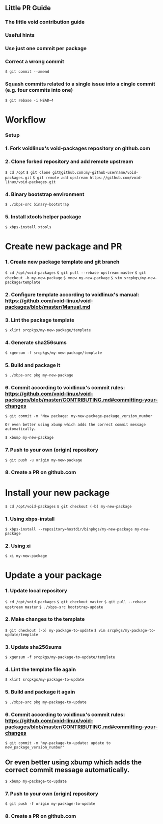 
## Little PR Guide
### The little void contribution guide
### Useful hints

###    Use just one commit per package

### Correct a wrong commit

`$ git commit --amend`

### Squash commits related to a single issue into a cingle commit (e.g. four commits into one)

`$ git rebase -i HEAD~4`

# Workflow
### Setup
### 1. Fork voidlinux's void-packages repository on github.com
### 2. Clone forked repository and add remote upstream

`$ cd /opt`
`$ git clone git@github.com:my-github-username/void-packages.git`
`$ git remote add upstream https://github.com/void-linux/void-packages.git`

### 4. Binary bootstrap environment

`$ ./xbps-src binary-bootstrap`

### 5. Install xtools helper package

`$ xbps-install xtools`

# Create new package and PR
### 1. Create new package template and git branch

`$ cd /opt/void-packages`
`$ git pull --rebase upstream master`
`$ git checkout -b my-new-package`
`$ xnew my-new-package`
`$ vim srcpkgs/my-new-package/template`

### 2. Configure template according to voidlinux's manual: https://github.com/void-linux/void-packages/blob/master/Manual.md
### 3. Lint the package template

`$ xlint srcpkgs/my-new-package/template`

### 4. Generate sha256sums

`$ xgensum -f srcpkgs/my-new-package/template`

### 5. Build and package it

`$ ./xbps-src pkg my-new-package`

### 6. Commit according to voidlinux's commit rules: https://github.com/void-linux/void-packages/blob/master/CONTRIBUTING.md#committing-your-changes

`$ git commit -m "New package: my-new-package-package_version_number`

    Or even better using xbump which adds the correct commit message automatically.

`$ xbump my-new-package`

### 7. Push to your own (origin) repository

`$ git push -u origin my-new-package`

### 8. Create a PR on github.com

# Install your new package

`$ cd /opt/void-packages`
`$ git checkout (-b) my-new-package`

### 1. Using xbps-install

`$ xbps-install --repository=hostdir/binpkgs/my-new-package my-new-package`

### 2. Using xi

`$ xi my-new-package`

# Update a your package
### 1. Update local repository

`$ cd /opt/void-packages`
`$ git checkout master`
`$ git pull --rebase upstream master`
`$ ./xbps-src bootstrap-update`

### 2. Make changes to the template

`$ git checkout (-b) my-package-to-update`
`$ vim srcpkgs/my-package-to-update/template`

### 3. Update sha256sums

`$ xgensum -f srcpkgs/my-package-to-update/template`

### 4. Lint the template file again

`$ xlint srcpkgs/my-package-to-update`

### 5. Build and package it again

`$ ./xbps-src pkg my-package-to-update`

### 6. Commit according to voidlinux's commit rules: https://github.com/void-linux/void-packages/blob/master/CONTRIBUTING.md#committing-your-changes

`$ git commit -m "my-package-to-update: update to new_package_version_number"`

##    Or even better using xbump which adds the correct commit message automatically.

`$ xbump my-package-to-update`

### 7. Push to your own (origin) repository

`$ git push -f origin my-package-to-update`

### 8. Create a PR on github.com
